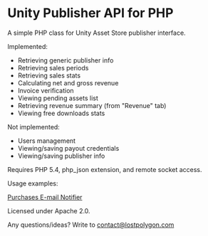 Unity Publisher API for PHP
===========================

A simple PHP class for Unity Asset Store publisher interface.

Implemented:
* Retrieving generic publisher info
* Retrieving sales periods
* Retrieving sales stats
* Calculating net and gross revenue
* Invoice verification
* Viewing pending assets list
* Retrieving revenue summary (from "Revenue" tab)
* Viewing free downloads stats

Not implemented:
* Users management
* Viewing/saving payout credentials
* Viewing/saving publisher info

Requires PHP 5.4, php_json extension, and remote socket access.

Usage examples:

[Purchases E-mail Notifier](https://gist.github.com/ZimM-LostPolygon/280d031052293679ef54)

Licensed under Apache 2.0.

Any questions/ideas? Write to contact@lostpolygon.com
